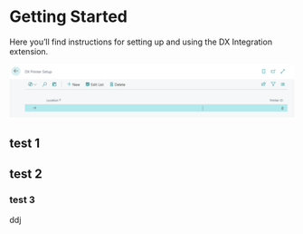 # Getting Started

Here you’ll find instructions for setting up and using the DX Integration extension.

![DXSetup](images/DXSetup.png)


## test 1

## test 2




### test 3

ddj

